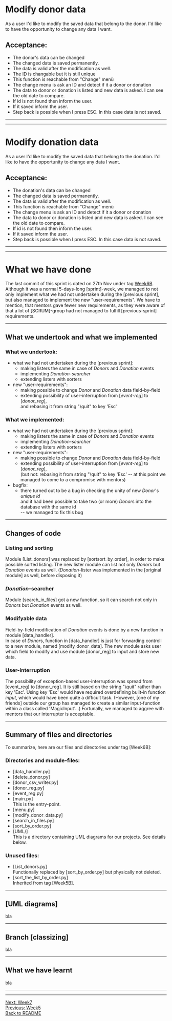 # Modify donor data

As a user I'd like to modify the saved data that belong to the donor.
I'd like to have the opportunity to change any data I want.

## Acceptance:

* The donor's data can be changed
* The changed data is saved permanently.
* The data is valid after the modification as well.
* The ID is changable but it is still unique
* This function is reachable from "Change" menü
* The change menu is ask an ID and detect if it a donor or donation
* The data to donor or donation is listed and new data is asked. I can see the old date to compare.
* If id is not found then inform the user.
* If it saved inform the user.
* Step back is possible when I press ESC. In this case data is not saved.

----------------------------------------------
----------------------------------------------

# Modify donation data

As a user I'd like to modify the saved data that belong to the donation.
I'd like to have the opportunity to change any data I want.

## Acceptance:

* The donation's data can be changed
* The changed data is saved permanently.
* The data is valid after the modification as well.
* This function is reachable from "Change" menü
* The change menu is ask an ID and detect if it a donor or donation
* The data to donor or donation is listed and new data is asked. I can see the old date to compare.
* If id is not found then inform the user.
* If it saved inform the user.
* Step back is possible when I press ESC. In this case data is not saved.

------------------------------------------------
------------------------------------------------

# What we have done

The last commit of this sprint is dated on 27th Nov under tag [Week6B](https://github.com/KoicsD/CharliesAngels/tree/Week6B).
Although it was a normal 5-days-long [sprint]-week, we managed to not only implement what we had not undertaken during the [previous sprint], but also managed to implement the new "user-requirements".
We have to mention, that mentors gave fewer new requirements, as they were aware of that a lot of [SCRUM]-group had not managed to fulfill [previous-sprint] requirements.

--------------------------

## What we undertook and what we implemented

### What we undertook:
* what we had not undertaken during the [previous sprint]:
  * making listers the same in case of *Donor*s and *Donation* events
  * implementing *Donation-searcher*
  * extending listers with sorters
* new "user-requirements":
  * making possible to change *Donor* and *Donation* data field-by-field
  * extending possibility of user-interruption from [*event-reg*] to [*donor_reg*],  
    and rebasing it from string "\quit" to key 'Esc'

### What we implemented:
* what we had not undertaken during the [previous sprint]:
  * making listers the same in case of *Donor*s and *Donation* events
  * implementing *Donation-searcher*
  * extending listers with sorters
* new "user-requirements":
  * making possible to change *Donor* and *Donation* data field-by-field
  * extending possibility of user-interruption from [*event-reg*] to [*donor_reg*],  
    (but not: rebasing it from string "\quit" to key 'Esc'
    -- at this point we managed to come to a compromise with mentors)
* bugfix:
  * there turned out to be a bug in checking the unity of new *Donor*'s *unique id*  
    and it had been possible to take two (or more) *Donor*s into the database with the same id  
    -- we managed to fix this bug

--------------------------

## Changes of code

### Listing and sorting
Module [List_donors] was replaced by [sortsort_by_order], in order to make possible sorted listing.
The new lister module can list not only *Donor*s but *Donation* events as well.
(*Donation*-lister was implemented in the [original module] as well, before disposing it)

### *Donation*-searcher
Module [search_in_files] got a new function, so it can search not only in *Donor*s but *Donation* events as well.

### Modifyable data
Field-by-field modification of *Donation* events is done by a new function in module [data_handler].  
In case of *Donor*s, function in [data_handler] is just for forwarding controll to a new module, named [modify_donor_data].
The new module asks user which field to modify and use module [donor_reg] to input and store new data.

### User-interruption
The possibility of exception-based user-interruption was spread from [event_reg] to [donor_reg].
It is still based on the string "\quit" rather than key 'Esc'.
Using key 'Esc' would have required overdefining built-in function *input*, which would have been quite a difficult task.
(However, [one of my friends] outside our group has managed to create a similar input-function within a class called 'MagicInput'...)
Fortunally, we managed to aggree with mentors that our interrupter is acceptable.

--------------------------

## Summary of files and directories

To summarize, here are our files and directories under tag [Week6B]:

### Directories and module-files:
* [data_handler.py]  
* [delete_donor.py]  
* [donor_csv_writer.py]  
* [donor_reg.py]  
* [event_reg.py]  
* [main.py]  
  This is the entry-point.  
* [menu.py]  
* [modify_donor_data.py]  
* [search_in_files.py]  
* [sort_by_order.py]  
* [UML/]  
  This is a directory containing UML diagrams for our projects. See details below.

### Unused files:
* [List_donors.py]  
  Functionally replaced by [sort_by_order.py] but physically not deleted.  
* [sort_the_list_by_order.py]  
  Inherited from tag [Week5B].

--------------------------

## [UML diagrams]

bla

--------------------------

## Branch [classizing]

bla

--------------------------

## What we have learnt

bla

------------------------------------------------
------------------------------------------------

[Next: Week7](OrdersWeek7.md)  
[Previous: Week5](OrdersWeek5.md)  
[Back to README](../README.md)
